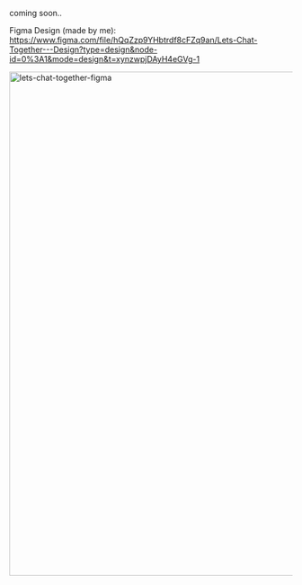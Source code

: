 coming soon..

Figma Design (made by me): https://www.figma.com/file/hQqZzp9YHbtrdf8cFZq9an/Lets-Chat-Together---Design?type=design&node-id=0%3A1&mode=design&t=xynzwpjDAyH4eGVg-1

<img width="896" alt="lets-chat-together-figma" src="https://github.com/fbatuhanr/lets-chat-together/assets/34348780/e1832679-b6d6-423a-9566-406283de71a2">
